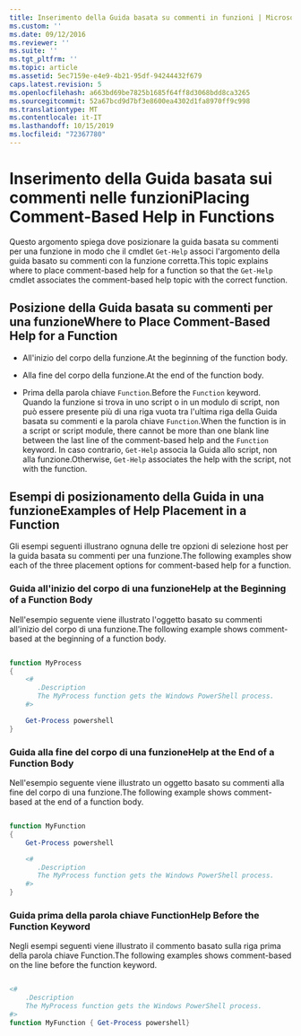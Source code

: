 ```yaml
---
title: Inserimento della Guida basata su commenti in funzioni | Microsoft Docs
ms.custom: ''
ms.date: 09/12/2016
ms.reviewer: ''
ms.suite: ''
ms.tgt_pltfrm: ''
ms.topic: article
ms.assetid: 5ec7159e-e4e9-4b21-95df-94244432f679
caps.latest.revision: 5
ms.openlocfilehash: a663bd69be7825b1685f64ff8d3068bdd8ca3265
ms.sourcegitcommit: 52a67bcd9d7bf3e8600ea4302d1fa8970ff9c998
ms.translationtype: MT
ms.contentlocale: it-IT
ms.lasthandoff: 10/15/2019
ms.locfileid: "72367780"
---
```

# <a name="placing-comment-based-help-in-functions"></a><span data-ttu-id="34dff-102">Inserimento della Guida basata sui commenti nelle funzioni</span><span class="sxs-lookup"><span data-stu-id="34dff-102">Placing Comment-Based Help in Functions</span></span>

<span data-ttu-id="34dff-103">Questo argomento spiega dove posizionare la guida basata su commenti per una funzione in modo che il cmdlet `Get-Help` associ l'argomento della guida basato su commenti con la funzione corretta.</span><span class="sxs-lookup"><span data-stu-id="34dff-103">This topic explains where to place comment-based help for a function so that the `Get-Help` cmdlet associates the comment-based help topic with the correct function.</span></span>

## <a name="where-to-place-comment-based-help-for-a-function"></a><span data-ttu-id="34dff-104">Posizione della Guida basata su commenti per una funzione</span><span class="sxs-lookup"><span data-stu-id="34dff-104">Where to Place Comment-Based Help for a Function</span></span>

- <span data-ttu-id="34dff-105">All'inizio del corpo della funzione.</span><span class="sxs-lookup"><span data-stu-id="34dff-105">At the beginning of the function body.</span></span>

- <span data-ttu-id="34dff-106">Alla fine del corpo della funzione.</span><span class="sxs-lookup"><span data-stu-id="34dff-106">At the end of the function body.</span></span>

- <span data-ttu-id="34dff-107">Prima della parola chiave `Function`.</span><span class="sxs-lookup"><span data-stu-id="34dff-107">Before the `Function` keyword.</span></span> <span data-ttu-id="34dff-108">Quando la funzione si trova in uno script o in un modulo di script, non può essere presente più di una riga vuota tra l'ultima riga della Guida basata su commenti e la parola chiave `Function`.</span><span class="sxs-lookup"><span data-stu-id="34dff-108">When the function is in a script or script module, there cannot be more than one blank line between the last line of the comment-based help and the `Function` keyword.</span></span> <span data-ttu-id="34dff-109">In caso contrario, `Get-Help` associa la Guida allo script, non alla funzione.</span><span class="sxs-lookup"><span data-stu-id="34dff-109">Otherwise, `Get-Help` associates the help with the script, not with the function.</span></span>

## <a name="examples-of-help-placement-in-a-function"></a><span data-ttu-id="34dff-110">Esempi di posizionamento della Guida in una funzione</span><span class="sxs-lookup"><span data-stu-id="34dff-110">Examples of Help Placement in a Function</span></span>

 <span data-ttu-id="34dff-111">Gli esempi seguenti illustrano ognuna delle tre opzioni di selezione host per la guida basata su commenti per una funzione.</span><span class="sxs-lookup"><span data-stu-id="34dff-111">The following examples show each of the three placement options for comment-based help for a function.</span></span>

### <a name="help-at-the-beginning-of-a-function-body"></a><span data-ttu-id="34dff-112">Guida all'inizio del corpo di una funzione</span><span class="sxs-lookup"><span data-stu-id="34dff-112">Help at the Beginning of a Function Body</span></span>

 <span data-ttu-id="34dff-113">Nell'esempio seguente viene illustrato l'oggetto basato su commenti all'inizio del corpo di una funzione.</span><span class="sxs-lookup"><span data-stu-id="34dff-113">The following example shows comment-based at the beginning of a function body.</span></span>

```powershell

function MyProcess
{
    <#
       .Description
       The MyProcess function gets the Windows PowerShell process.
    #>

    Get-Process powershell
}

```

### <a name="help-at-the-end-of-a-function-body"></a><span data-ttu-id="34dff-114">Guida alla fine del corpo di una funzione</span><span class="sxs-lookup"><span data-stu-id="34dff-114">Help at the End of a Function Body</span></span>

 <span data-ttu-id="34dff-115">Nell'esempio seguente viene illustrato un oggetto basato su commenti alla fine del corpo di una funzione.</span><span class="sxs-lookup"><span data-stu-id="34dff-115">The following example shows comment-based at the end of a function body.</span></span>

```powershell

function MyFunction
{
    Get-Process powershell

    <#
       .Description
       The MyProcess function gets the Windows PowerShell process.
    #>
}

```

### <a name="help-before-the-function-keyword"></a><span data-ttu-id="34dff-116">Guida prima della parola chiave Function</span><span class="sxs-lookup"><span data-stu-id="34dff-116">Help Before the Function Keyword</span></span>

 <span data-ttu-id="34dff-117">Negli esempi seguenti viene illustrato il commento basato sulla riga prima della parola chiave Function.</span><span class="sxs-lookup"><span data-stu-id="34dff-117">The following examples shows comment-based on the line before the function keyword.</span></span>

```powershell

<#
    .Description
    The MyProcess function gets the Windows PowerShell process.
#>
function MyFunction { Get-Process powershell}

```
